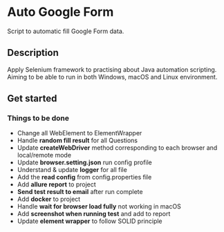 # Auto Google Form

Script to automatic fill Google Form data.

## Description

Apply Selenium framework to practising about Java automation scripting.
Aiming to be able to run in both Windows, macOS and Linux environment.

## Get started

### Things to be done

- Change all WebElement to ElementWrapper 
- Handle **random fill result** for all Questions
- Update **createWebDriver** method corresponding to each browser and local/remote mode 
- Update **browser.setting.json** run config profile
- Understand & update **logger** for all file
- Add the **read config** from config.properties file
- Add **allure report** to project
- **Send test result to email** after run complete
- Add **docker** to project
- Handle **wait for browser load fully** not working in macOS
- Add **screenshot when running test** and add to report
- Update **element wrapper** to follow SOLID principle